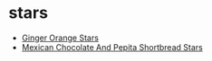 # stars

 * [Ginger Orange Stars](index/g/ginger-orange-stars-106025.json)
 * [Mexican Chocolate And Pepita Shortbread Stars](index/m/mexican-chocolate-and-pepita-shortbread-stars-102359.json)
